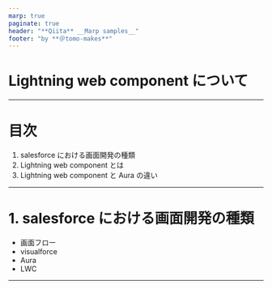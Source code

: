 ```yaml
---
marp: true
paginate: true
header: "**Qiita** __Marp samples__"
footer: "by **＠tomo-makes**"
---
```


<!-- _paginate: false -->

# Lightning web component について

---

# 目次

1. salesforce における画面開発の種類
2. Lightning web component とは
3. Lightning web component と Aura の違い

---

# 1. salesforce における画面開発の種類

- 画面フロー
- visualforce
- Aura
- LWC

---
